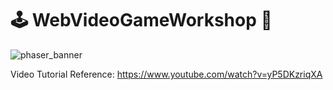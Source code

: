 # 🕹️ WebVideoGameWorkshop 👾
![phaser_banner](https://github.com/user-attachments/assets/3d8b059d-18ec-4da2-bd0d-e2ee73522607)

Video Tutorial Reference: https://www.youtube.com/watch?v=yP5DKzriqXA

